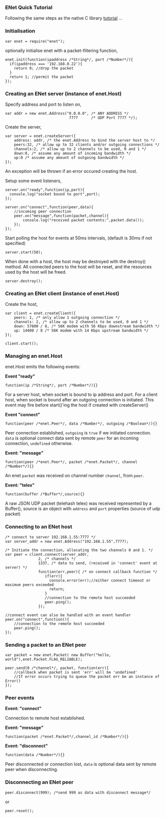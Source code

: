 ### ENet Quick Tutorial

Following the same steps as the native C library [tutorial](http://enet.bespin.org/Tutorial.html) ...

### Initialisation

    var enet = require("enet");

optionally initialise enet with a packet-filtering function,

    enet.init(function(ipaddress /*String*/, port /*Number*/){
      if(ipaddress === '192.168.0.22'){
        return 0; //drop the packet
      }
      return 1; //permit the packet
    });

### Creating an ENet server (instance of enet.Host)

Specify address and port to listen on,

    var addr = new enet.Address("0.0.0.0", /* ANY ADDRESS */
                                 7777      /* UDP Port 7777 */);
    
Create the server,

    var server = enet.createServer({
        address: addr, /* the enet.Address to bind the server host to */
        peers:32, /* allow up to 32 clients and/or outgoing connections */
        channels:2, /* allow up to 2 channels to be used, 0 and 1 */
        down:0, /* assume any amount of incoming bandwidth */
        up:0 /* assume any amount of outgoing bandwidth */
    });
                              
An exception will be thrown if an error occured creating the host.

Setup some event listeners,

    server.on("ready",function(ip,port){
      console.log("socket bound to port",port);
    });
    
    server.on("connect",function(peer,data){
        //incoming peer connection
        peer.on("message",function(packet,channel){
            console.log("received packet contents:",packet.data());
        });
    });
    
Start polling the host for events at 50ms intervals, (default is 30ms if not specified)

    server.start(50);

When done with a host, the host may be destroyed with the destroy() method.
All connected peers to the host will be reset, and the resources used by the host will be freed.

    server.destroy();
     
### Creating an ENet client (instance of enet.Host)

Create the host,

    var client = enet.createClient({
        peers: 1, /* only allow 1 outgoing connection */
        channels: 2, /* allow up to 2 channels to be used, 0 and 1 */
        down: 57600 / 8, /* 56K modem with 56 Kbps downstream bandwidth */
        up: 14400 / 8 /* 56K modem with 14 Kbps upstream bandwidth */
    });
                              
    client.start();
    

### Managing an enet.Host
enet.Host emits the following events:

**Event "ready"**

    function(ip /*String*/, port /*Number*/){}
    
For a server host, when socket is bound to ip address and port.
For a client host, when socket is bound after an outgoing connection is initiated.
This event may fire before start()'ing the host if created with createServer()
    
    
**Event "connect"**

    function(peer /*enet.Peer*/, data /*Number*/, outgoing /*Boolean*/){}

Peer connection established, `outgoing` is `true` if we initiated connection.
`data` is optional connect data sent by remote `peer`
for an incoming connection, `undefined` otherwise.
    
    
**Event: "message"**

    function(peer /*enet.Peer*/, packet /*enet.Packet*/, channel /*Number*/){}
    
An enet `packet` was received on channel number `channel`, from `peer`.
    
    
**Event: "telex"**
    
    function(buffer /*Buffer*/,source){}
    
A raw JSON UDP packet (telehash telex) was received represented by a Buffer(),
source is an object with `address` and `port` properties (source of udp packet)


### Connecting to an ENet host
    /* connect to server 192.168.1.55:7777 */
    var server_addr = new enet.Address("192.168.1.55",7777);
 
    /* Initiate the connection, allocating the two channels 0 and 1. */
    var peer = client.connect(server_addr,
                   2, /* channels */
                   1337, /* data to send, (received in 'connect' event at server) */
                   function(err,peer){ /* on connect callback function */
                      if(err){
                        console.error(err);//either connect timeout or maximum peers exceeded
                        return;
                      }
                      //connection to the remote host succeeded
                      peer.ping();
                   });
                   
    //connect event can also be handled with an event handler
    peer.on("connect",function(){
        //connection to the remote host succeeded
        peer.ping();
    });
    
### Sending a packet to an ENet peer
    var packet = new enet.Packet( new Buffer("hello, world"),enet.Packet.FLAG_RELIABLE);
    
    peer.send(0 /*channel*/, packet, function(err){
        //callback when packet is sent 'err' will be 'undefined'
        //If error occurs trying to queue the packet err be an instance of Error()
    });


### Peer events

**Event: "connect"**

Connection to remote host established.

**Event: "message"**

    function(packet /*enet.Packet*/,channel_id /*Number*/){}

**Event: "disconnect"**

    function(data /*Number*/){}
    
Peer disconnected or connection lost, `data` is optional data sent by remote peer when disconnecting.
    

### Disconnecting an ENet peer

    peer.disconnect(999); /*send 999 as data with disconnect message*/
or

    peer.reset();
